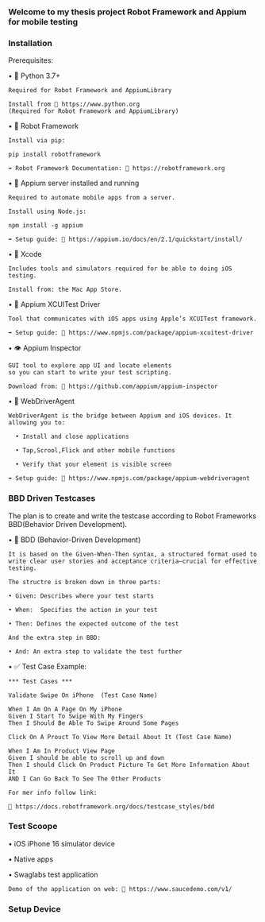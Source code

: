 
### Welcome to my thesis project Robot Framework and Appium for mobile testing 

### Installation 

Prerequisites:

• 🐍 Python 3.7+
  
    Required for Robot Framework and AppiumLibrary

    Install from 🔗 https://www.python.org
    (Required for Robot Framework and AppiumLibrary)

• 🤖 Robot Framework 
  
    Install via pip:

    pip install robotframework

    ➡️ Robot Framework Documentation: 🔗 https://robotframework.org
  
• 🚀 Appium server installed and running 
    
    Required to automate mobile apps from a server. 

    Install using Node.js:

    npm install -g appium

    ➡️ Setup guide: 🔗 https://appium.io/docs/en/2.1/quickstart/install/

• 🧰 Xcode
    
    Includes tools and simulators required for be able to doing iOS testing.
  
    Install from: the Mac App Store.

• 🧪 Appium XCUITest Driver
    
    Tool that communicates with iOS apps using Apple’s XCUITest framework.

    ➡️ Setup guide: 🔗 https://www.npmjs.com/package/appium-xcuitest-driver

• 👁 Appium Inspector 
    
    GUI tool to explore app UI and locate elements 
    so you can start to write your test scripting.
  
    Download from: 🔗 https://github.com/appium/appium-inspector

• 🧩 WebDriverAgent 
  
    WebDriverAgent is the bridge between Appium and iOS devices. It allowing you to:
  
      • Install and close applications 

      • Tap,Scrool,Flick and other mobile functions 

      • Verify that your element is visible screen

    ➡️ Setup guide: 🔗 https://www.npmjs.com/package/appium-webdriveragent

### BBD Driven Testcases 

The plan is to create and write the testcase according to Robot Frameworks BBD(Behavior Driven Development). 

• 🧪 BDD (Behavior-Driven Development)

    It is based on the Given-When-Then syntax, a structured format used to write clear user stories and acceptance criteria—crucial for effective testing.

    The structre is broken down in three parts: 
  
    • Given: Describes where your test starts 

    • When:  Specifies the action in your test

    • Then: Defines the expected outcome of the test

    And the extra step in BBD:
    
    • And: An extra step to validate the test further 

• ✅ Test Case Example:
   
    *** Test Cases ***
   
    Validate Swipe On iPhone  (Test Case Name)

    When I Am On A Page On My iPhone
    Given I Start To Swipe With My Fingers 
    Then I Should Be Able To Swipe Around Some Pages  

    Click On A Prouct To View More Detail About It (Test Case Name)
   
    When I Am In Product View Page
    Given I should be able to scroll up and down 
    Then I should Click On Product Picture To Get More Information About It
    AND I Can Go Back To See The Other Products
  
    For mer info follow link:

    🔗 https://docs.robotframework.org/docs/testcase_styles/bdd


### Test Scoope 

  •  iOS iPhone 16 simulator device 

  •  Native apps 

  •  Swaglabs test application 

    Demo of the application on web: 🔗 https://www.saucedemo.com/v1/

### Setup Device 






